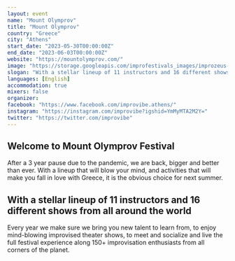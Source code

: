 ```yaml
---
layout: event
name: "Mount Olymprov"
title: "Mount Olymprov"
country: "Greece"
city: "Athens"
start_date: "2023-05-30T00:00:00Z"
end_date: "2023-06-03T00:00:00Z"
website: "https://mountolymprov.com/"
image: "https://storage.googleapis.com/improfestivals_images/improzeus-alone%20-%20Impro%20Festivals.png"
slogan: "With a stellar lineup of 11 instructors and 16 different shows from all around"
languages: [English]
accommodation: true
mixers: false
organizer: 
facebook: "https://www.facebook.com/improvibe.athens/"
instagram: "https://instagram.com/improvibe?igshid=YmMyMTA2M2Y="
twitter: "https://twitter.com/improvibe"
---
```


## Welcome to Mount Olymprov Festival

After a 3 year pause due to the pandemic, we are back, bigger and better than ever. With a lineup that will blow your mind, and activities that will make you fall in love with Greece, it is the obvious choice for next summer.

## With a stellar lineup of 11 instructors and 16 different shows from all around the world

Every year we make sure we bring you new talent to learn from, to enjoy mind-blowing improvised theater shows, to meet and socialize and live the full festival experience along 150+ improvisation enthusiasts from all corners of the planet.

